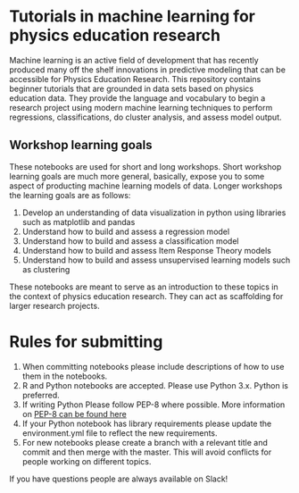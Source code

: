 # Tutorials in machine learning for physics education research
Machine learning is an active field of development that has recently produced many off the shelf innovations in predictive modeling that can be accessible for Physics Education Research. This repository contains beginner tutorials that are grounded in data sets based on physics education data. They provide the language and vocabulary to begin a research project using modern machine learning techniques to perform regressions, classifications, do cluster analysis, and assess model output.

## Workshop learning goals

These notebooks are used for short and long workshops. Short workshop learning goals are much more general, basically, expose you to some aspect of producting machine learning models of data. Longer workshops the learning goals are as follows:

1. Develop an understanding of data visualization in python using libraries such as matplotlib and pandas
2. Understand how to build and assess a regression model
3. Understand how to build and assess a classification model
4. Understand how to build and assess Item Response Theory models
5. Understand how to build and assess unsupervised learning models such as clustering

These notebooks are meant to serve as an introduction to these topics in the context of physics education research. They can act as scaffolding for larger research projects.

# Rules for submitting

1. When committing notebooks please include descriptions of how to use them in the notebooks.
2. R and Python notebooks are accepted. Please use Python 3.x. Python is preferred.
3. If writing Python Please follow PEP-8 where possible. More information on [PEP-8 can be found here](https://www.python.org/dev/peps/pep-0008/)
4. If your Python notebook has library requirements please update the environment.yml file to reflect the new requirements.
5. For new notebooks please create a branch with a relevant title and commit and then merge with the master. This will avoid conflicts for people working on different topics.

If you have questions people are always available on Slack!
